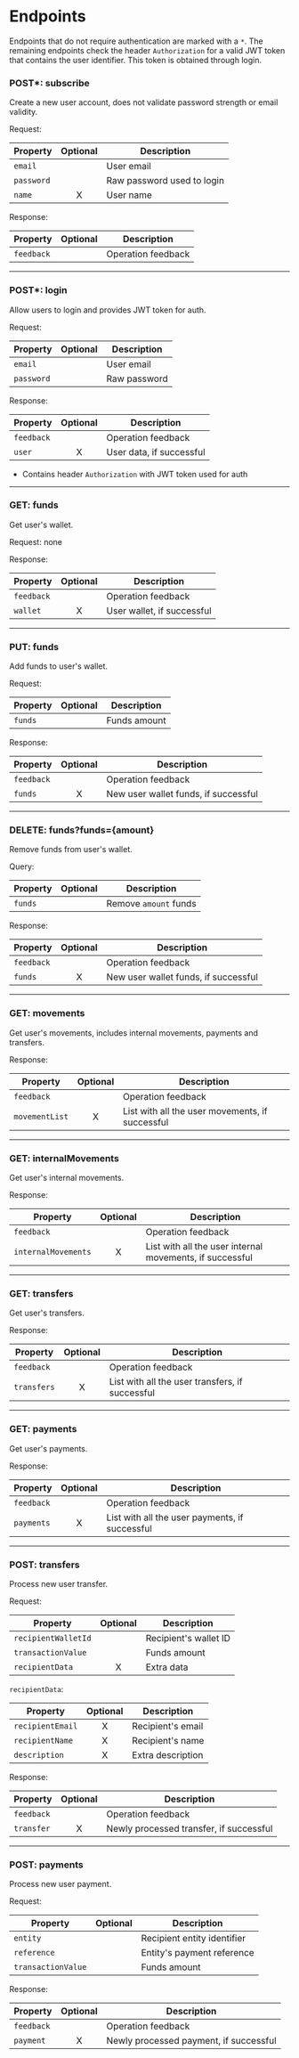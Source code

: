 # Endpoints

Endpoints that do not require authentication are marked with a `*`. The remaining endpoints check the
header `Authorization` for a valid JWT token that contains the user identifier. This token
is obtained through login.

### POST*: subscribe

Create a new user account, does not validate password strength or email validity.

Request:

| Property   | Optional           | Description                |
|------------|--------------------|----------------------------|
| `email`    |                    | User email                 |
| `password` |                    | Raw password used to login |
| `name`     | <center>X</center> | User name                  |

Response:

| Property   | Optional | Description        |
|------------|----------|--------------------|
| `feedback` |          | Operation feedback |

------

### POST*: login

Allow users to login and provides JWT token for auth.

Request:

| Property   | Optional | Description  |
|------------|----------|--------------|
| `email`    |          | User email   |
| `password` |          | Raw password |

Response:

| Property   | Optional           | Description              |
|------------|--------------------|--------------------------|
| `feedback` |                    | Operation feedback       |
| `user`     | <center>X</center> | User data, if successful |

- Contains header `Authorization` with JWT token used for auth

------

### GET: funds

Get user's wallet.

Request: none

Response:

| Property   | Optional           | Description                |
|------------|--------------------|----------------------------|
| `feedback` |                    | Operation feedback         |
| `wallet`   | <center>X</center> | User wallet, if successful |

------

### PUT: funds

Add funds to user's wallet.

Request:

| Property | Optional | Description  |
|----------|----------|--------------|
| `funds`  |          | Funds amount |

Response:

| Property   | Optional           | Description                          |
|------------|--------------------|--------------------------------------|
| `feedback` |                    | Operation feedback                   |
| `funds`    | <center>X</center> | New user wallet funds, if successful |

------

### DELETE: funds?funds={amount}

Remove funds from user's wallet.

Query:

| Property | Optional | Description           |
|----------|----------|-----------------------|
| `funds`  |          | Remove `amount` funds |

Response:

| Property   | Optional           | Description                          |
|------------|--------------------|--------------------------------------|
| `feedback` |                    | Operation feedback                   |
| `funds`    | <center>X</center> | New user wallet funds, if successful |

------

### GET: movements

Get user's movements, includes internal movements, payments and transfers.

Response:

| Property       | Optional           | Description                                     |
|----------------|--------------------|-------------------------------------------------|
| `feedback`     |                    | Operation feedback                              |
| `movementList` | <center>X</center> | List with all the user movements, if successful |

------

### GET: internalMovements

Get user's internal movements.

Response:

| Property            | Optional           | Description                                              |
|---------------------|--------------------|----------------------------------------------------------|
| `feedback`          |                    | Operation feedback                                       |
| `internalMovements` | <center>X</center> | List with all the user internal movements, if successful |

------

### GET: transfers

Get user's transfers.

Response:

| Property    | Optional           | Description                                     |
|-------------|--------------------|-------------------------------------------------|
| `feedback`  |                    | Operation feedback                              |
| `transfers` | <center>X</center> | List with all the user transfers, if successful |

------

### GET: payments

Get user's payments.

Response:

| Property   | Optional           | Description                                    |
|------------|--------------------|------------------------------------------------|
| `feedback` |                    | Operation feedback                             |
| `payments` | <center>X</center> | List with all the user payments, if successful |

------

### POST: transfers

Process new user transfer.

Request:

| Property            | Optional           | Description           |
|---------------------|--------------------|-----------------------|
| `recipientWalletId` |                    | Recipient's wallet ID |
| `transactionValue`  |                    | Funds amount          |
| `recipientData`     | <center>X</center> | Extra data            |

`recipientData`:

| Property         | Optional           | Description       |
|------------------|--------------------|-------------------|
| `recipientEmail` | <center>X</center> | Recipient's email |
| `recipientName`  | <center>X</center> | Recipient's name  |
| `description`    | <center>X</center> | Extra description |

Response:

| Property   | Optional           | Description                             |
|------------|--------------------|-----------------------------------------|
| `feedback` |                    | Operation feedback                      |
| `transfer` | <center>X</center> | Newly processed transfer, if successful |

------

### POST: payments

Process new user payment.

Request:

| Property           | Optional | Description                 |
|--------------------|----------|-----------------------------|
| `entity`           |          | Recipient entity identifier |
| `reference`        |          | Entity's payment reference  |
| `transactionValue` |          | Funds amount                |

Response:

| Property   | Optional           | Description                            |
|------------|--------------------|----------------------------------------|
| `feedback` |                    | Operation feedback                     |
| `payment`  | <center>X</center> | Newly processed payment, if successful |
